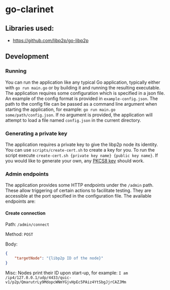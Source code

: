 # go-clarinet

## Libraries used:
- https://github.com/libp2p/go-libp2p

## Development

### Running
You can run the application like any typical Go application, typically either with `go run main.go` 
or by building it and running the resulting executable. The application requires some configuration
which is specified in a json file. An example of the config format is provided in `example-config.json`.
The path to the config file can be passed as a command line argument when starting the application, 
for example: `go run main.go some/path/config.json`. If no argument is provided, the application will 
attempt to load a file named `config.json` in the current directory.

### Generating a private key
The application requires a private key to give the libp2p node its identity. You can use `scripts/create-cert.sh`
to create a key for you. To run the script execute `create-cert.sh {private key name} {public key name}`. If you 
would like to generate your own, any [PKCS8 key](https://en.wikipedia.org/wiki/PKCS_8) should work.

### Admin endpoints
The application provides some HTTP endpoints under the `/admin` path. These allow triggering of certain actions
to facilitate testing. They are accessible at the port specified in the configuration file. The available
endpoints are:

#### Create connection
Path: `/admin/connect`

Method: `POST`

Body:
```json
{
    "targetNode": "{libp2p ID of the node}"
}
```

Misc: Nodes print their ID upon start-up, for example:
`I am /ip4/127.0.0.1/udp/4433/quic-v1/p2p/QmarutrLy9MdopcWNmYGjvHpEc5PAiz4YtSbgJjrCAZJMm`